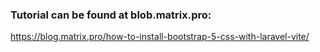 ### Tutorial can be found at blob.matrix.pro:

https://blog.matrix.pro/how-to-install-bootstrap-5-css-with-laravel-vite/